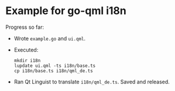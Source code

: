 Example for go-qml i18n
=======================

Progress so far:

-   Wrote `example.go` and `ui.qml`.

-   Executed:

        mkdir i18n
        lupdate ui.qml -ts i18n/base.ts
        cp i18n/base.ts i18n/qml_de.ts

-   Ran Qt Linguist to translate `i18n/qml_de.ts`. Saved and released.
